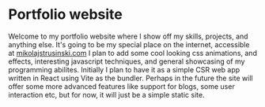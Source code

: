 # Portfolio website
Welcome to my portfolio website where I show off my skills, projects, and anything else.
It's going to be my special place on the internet, accessible at [mikolajstrusinski.com](https://mikolajstrusinski.com)
I plan to add some cool looking css animations, and effects, interesting javascript techniques, and general showcasing of my programming abilites.
Initially I plan to have it as a simple CSR web app written in React using Vite as the bundler.
Perhaps in the future the site will offer some more advanced features like support for blogs, some user interaction etc, but for now, it will just be a simple static site.
